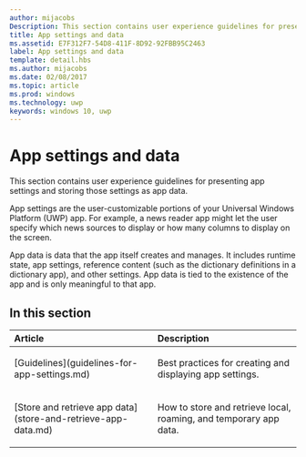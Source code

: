 ---author: mijacobsDescription: This section contains user experience guidelines for presenting app settings and storing those settings as app data.title: App settings and datams.assetid: E7F312F7-54D8-411F-8D92-92FBB95C2463label: App settings and datatemplate: detail.hbsms.author: mijacobsms.date: 02/08/2017ms.topic: articlems.prod: windowsms.technology: uwpkeywords: windows 10, uwp---# App settings and dataThis section contains user experience guidelines for presenting app settings and storing those settings as app data.App settings are the user-customizable portions of your Universal Windows Platform (UWP) app. For example, a news reader app might let the user specify which news sources to display or how many columns to display on the screen.App data is data that the app itself creates and manages. It includes runtime state, app settings, reference content (such as the dictionary definitions in a dictionary app), and other settings. App data is tied to the existence of the app and is only meaningful to that app.## In this section<table><colgroup><col width="50%" /><col width="50%" /></colgroup><thead><tr class="header"><th align="left">Article</th><th align="left">Description</th></tr></thead><tbody><tr class="odd"><td align="left"><p>[Guidelines](guidelines-for-app-settings.md)</p></td><td align="left"><p>Best practices for creating and displaying app settings.</p></td></tr><tr class="even"><td align="left"><p>[Store and retrieve app data](store-and-retrieve-app-data.md)</p></td><td align="left"><p>How to store and retrieve local, roaming, and temporary app data.</p></td></tr></tbody></table>